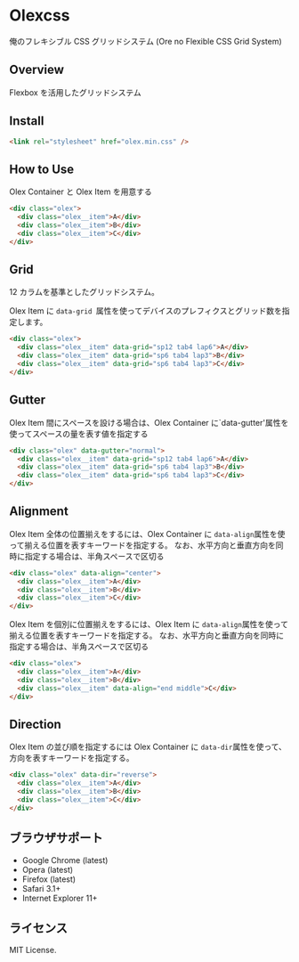 # Olexcss

俺のフレキシブル CSS グリッドシステム
(Ore no Flexible CSS Grid System)

## Overview

Flexbox を活用したグリッドシステム

## Install

```html
<link rel="stylesheet" href="olex.min.css" />
```

## How to Use

Olex Container と Olex Item を用意する

```html
<div class="olex">
  <div class="olex__item">A</div>
  <div class="olex__item">B</div>
  <div class="olex__item">C</div>
</div>
```

## Grid

12 カラムを基準としたグリッドシステム。

Olex Item に `data-grid `属性を使ってデバイスのプレフィクスとグリッド数を指定します。

```html
<div class="olex">
  <div class="olex__item" data-grid="sp12 tab4 lap6">A</div>
  <div class="olex__item" data-grid="sp6 tab4 lap3">B</div>
  <div class="olex__item" data-grid="sp6 tab4 lap3">C</div>
</div>
```

## Gutter

Olex Item 間にスペースを設ける場合は、Olex Container に`data-gutter'属性を使ってスペースの量を表す値を指定する

```html
<div class="olex" data-gutter="normal">
  <div class="olex__item" data-grid="sp12 tab4 lap6">A</div>
  <div class="olex__item" data-grid="sp6 tab4 lap3">B</div>
  <div class="olex__item" data-grid="sp6 tab4 lap3">C</div>
</div>
```

## Alignment

Olex Item 全体の位置揃えをするには、Olex Container に `data-align`属性を使って揃える位置を表すキーワードを指定する。
なお、水平方向と垂直方向を同時に指定する場合は、半角スペースで区切る

```html
<div class="olex" data-align="center">
  <div class="olex__item">A</div>
  <div class="olex__item">B</div>
  <div class="olex__item">C</div>
</div>
```

Olex Item を個別に位置揃えをするには、Olex Item に `data-align`属性を使って揃える位置を表すキーワードを指定する。
なお、水平方向と垂直方向を同時に指定する場合は、半角スペースで区切る

```html
<div class="olex">
  <div class="olex__item">A</div>
  <div class="olex__item">B</div>
  <div class="olex__item" data-align="end middle">C</div>
</div>
```

## Direction

Olex Item の並び順を指定するには Olex Container に `data-dir`属性を使って、方向を表すキーワードを指定する。

```html
<div class="olex" data-dir="reverse">
  <div class="olex__item">A</div>
  <div class="olex__item">B</div>
  <div class="olex__item">C</div>
</div>
```

## ブラウザサポート

- Google Chrome (latest)
- Opera (latest)
- Firefox (latest)
- Safari 3.1+
- Internet Explorer 11+

## ライセンス

MIT License.
